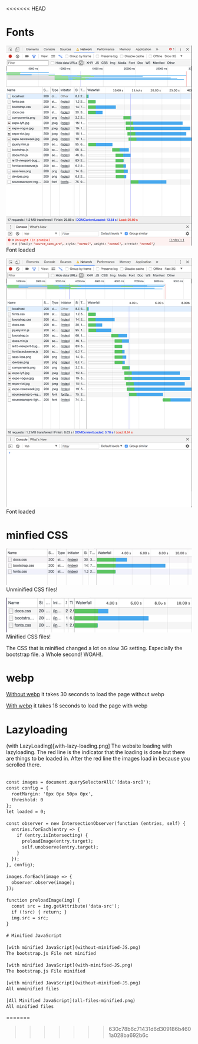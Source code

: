 <<<<<<< HEAD
# Fonts

![font on slow](font-on-slow.png)
Font loaded

![font on fast](font-on-fast.png)
Font loaded

# minfied CSS

![Unminified CSS](image_2018-03-13_17-32-15.png)
Unminified CSS files!


![Minified CSS](minified.png)
Minified CSS files!

The CSS that is minified changed a lot on slow 3G setting. Especially the bootstrap file. a Whole second! WOAH!.

# webp

[Without webp](without-webp.png)
it takes 30 seconds to load the page without webp

[With webp](with-webp.png)
it takes 18 seconds to load the page with webp

# Lazyloading

(with LazyLoading)[with-lazy-loading.png]
The website loading with lazyloading. The red line is the indicator that the loading is done but there are things to be loaded in.
After the red line the images load in because you scrolled there.

```JS

const images = document.querySelectorAll('[data-src]');
const config = {
  rootMargin: '0px 0px 50px 0px',
  threshold: 0
};
let loaded = 0;

const observer = new IntersectionObserver(function (entries, self) {
  entries.forEach(entry => {
    if (entry.isIntersecting) {
      preloadImage(entry.target);
      self.unobserve(entry.target);
    }
  });
}, config);

images.forEach(image => {
  observer.observe(image);
});

function preloadImage(img) {
  const src = img.getAttribute('data-src');
  if (!src) { return; }
  img.src = src;
}

# Minified JavaScript

[with minified JavaScript](without-minified-JS.png)
The bootstrap.js File not minified

[with minified JavaScript](with-minified-JS.png)
The bootstrap.js File minified

[with minified JavaScript](without-minified-JS.png)
All unminified files

[All Minified JavaScript](all-files-minified.png)
All minified files

```
=======

>>>>>>> 630c78b6c71431d6d309186b4601a028ba692b6c
